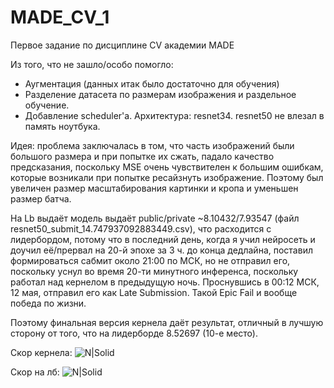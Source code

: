 # MADE_CV_1
Первое задание по дисциплине CV академии MADE

Из того, что не зашло/особо помогло:
  - Аугментация (данных итак было достаточно для обучения)
  - Разделение датасета по размерам изображения и раздельное обучение. 
  - Добавление scheduler'a.
Архитектура: resnet34. resnet50 не влезал в память ноутбука. 

Идея: проблема заключалась в том, что часть изображений были большого размера и при попытке их сжать, падало качество предсказания, поскольку MSE очень чувствителен к большим ошибкам, которые возникали при попытке ресайзнуть изображение. Поэтому был увеличен размер масштабирования картинки и кропа и уменьшен размер батча. 

На Lb выдаёт модель выдаёт public/private ~8.10432/7.93547  (файл resnet50_submit_14.747937092883449.csv), что расходится с лидербордом, потому что в последний день, когда я учил нейросеть и доучил её/прервал на 20-й эпохе за 3 ч. до конца дедлайна, поставил формироваться сабмит около 21:00 по МСК, но не отправил его, поскольку уснул во время 20-ти минутного инференса, поскольку работал над кернелом в предыдущую ночь. Проснувшись в 00:12 МСК, 12 мая, отправил его как Late Submission. Такой Epic Fail и вообще победа по жизни. 

Поэтому финальная версия кернела  даёт результат, отличный в лучшую сторону от того, что на лидерборде 8.52697 (10-е место).

Скор кернела:
![N|Solid](https://sun3-12.userapi.com/nTBA7XdupiMI5hiKVd2PD6cC7hOjxV12Qud3tg/qUmyTbRYBxE.jpg)

Скор на лб:
![N|Solid](https://sun3-10.userapi.com/t6EgSAD_Q4ZuOnGlyMJB6SEKaa41QZfFMZClhg/vaFM-1iemEY.jpg)
